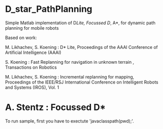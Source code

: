 D_star_PathPlanning
===================

Simple Matlab implementation of D*Lite, Focussed D*, A*, for dynamic path planning for mobile robots

Based on work:

M. Likhachev, S. Koening : D* Lite, Proceedings of the AAAI Conference of Artificial Intelligence (AAAI)

S. Koening : Fast Replanning for navigation in unknown terrain , Transactions on Robotics

M. Likhachev, S. Koening : Incremental replanning for mapping, Proceedings of the IEEE/RSJ International Conference on Intelligent Robots and Systems (IROS), Vol. 1

A. Stentz : Focussed D*
====================

To run sample, first you have to exectute 'javaclasspath(pwd);'. 
